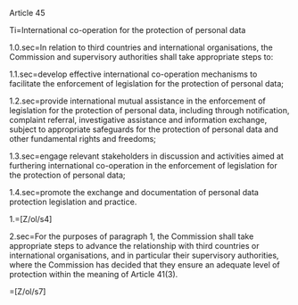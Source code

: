 Article 45

Ti=International co-operation for the protection of personal data

1.0.sec=In relation to third countries and international organisations, the Commission and supervisory authorities shall take appropriate steps to:

1.1.sec=develop effective international co-operation mechanisms to facilitate the enforcement of legislation for the protection of personal data;

1.2.sec=provide international mutual assistance in the enforcement of legislation for the protection of personal data, including through notification, complaint referral, investigative assistance and information exchange, subject to appropriate safeguards for the protection of personal data and other fundamental rights and freedoms;

1.3.sec=engage relevant stakeholders in discussion and activities aimed at furthering international co-operation in the enforcement of legislation for the protection of personal data;

1.4.sec=promote the exchange and documentation of personal data protection legislation and practice.

1.=[Z/ol/s4]

2.sec=For the purposes of paragraph 1, the Commission shall take appropriate steps to advance the relationship with third countries or international organisations, and in  particular their supervisory authorities, where the Commission has decided that they ensure an adequate level of protection within the meaning of Article 41(3).

=[Z/ol/s7]
